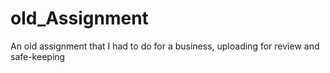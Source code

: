 # old_Assignment
An old assignment that I had to do for a business, uploading for review and safe-keeping
